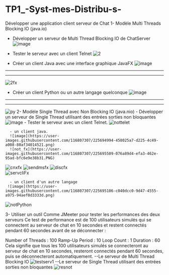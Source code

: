 # TP1_-Syst-mes-Distribu-s-
Développer une application client serveur de Chat
1-  Modèle Multi Threads Blocking IO (java.io)
  - Développer un serveur de Multi Thread Blocking IO de ChatServer
![image](https://user-images.githubusercontent.com/116807307/225692567-105ba108-64c9-40c3-a6b9-ba034c0c5cba.png)
  - Tester le serveur avec un client Telnet
  ![2](https://user-images.githubusercontent.com/116807307/225693392-93cf3887-d180-4e6c-a57a-3aa78c7e9f93.PNG)

 - Créer un client Java avec une interface graphique JavaFX
![image](https://user-images.githubusercontent.com/116807307/225693298-4b41f597-1aa4-4ccc-8bd5-66ec8fc5bd6c.png)
_______________________________________________________________________________________________________________________________________________________________________
_______________________________________________________________________________________________________________________________________________________________________
![2fx](https://user-images.githubusercontent.com/116807307/225693437-0f79d655-dc3d-4842-9b19-233ddfaadaf9.PNG)
   - Créer un client Python ou un autre langage quelconque
![image](https://user-images.githubusercontent.com/116807307/225694553-26e7d60c-5b4d-482c-b96a-8447268a32d0.png)
_______________________________________________________________________________________________________________________________________________________________________
_______________________________________________________________________________________________________________________________________________________________________
![py](https://user-images.githubusercontent.com/116807307/225693568-727e5c85-90e3-4107-80a1-e6b1f22f7352.PNG)
2-  Modèle Single Thread avec Non Blocking IO (java.nio)
      - Développer un serveur de Single Thread  utilisant des entrées sorties non bloquantes 
     ![image](https://user-images.githubusercontent.com/116807307/225694813-db8bb1ff-9a75-42ad-8e5b-f3cb646bf6d5.png) 
      - Tester le serveur avec un client Telnet.
     ![nottelet](https://user-images.githubusercontent.com/116807307/225696101-ee35b25c-447d-4078-9480-9632efa35e13.PNG)

      - un client java.
      ![image](https://user-images.githubusercontent.com/116807307/225694994-458025a7-d225-4c49-a008-80af34014521.png)
      ![not_fx](https://user-images.githubusercontent.com/116807307/225695509-076a89d4-efa3-462e-95ad-bfc6e9e38b31.PNG) 
![cnxfx](https://user-images.githubusercontent.com/116807307/225695442-211f534c-7192-4f99-8b68-3dca417baccf.PNG) 
![sendmsfx](https://user-images.githubusercontent.com/116807307/225695556-e0585445-c121-42f7-bef1-f75e71d7ab2b.PNG) 
![discfx](https://user-images.githubusercontent.com/116807307/225695293-3490d9a2-ab9d-49ef-86b5-b22e0287c550.PNG)  
![servcliFx](https://user-images.githubusercontent.com/116807307/225696281-5f2d37ee-09ab-40ba-9fdc-0483a5aadb17.PNG)

      - un client d'un autre langage
     ![image](https://user-images.githubusercontent.com/116807307/225695106-c040dcc0-9d47-4555-a975-94aef0d3333d.png) 
 ![notPython](https://user-images.githubusercontent.com/116807307/225695914-cc71f95c-6222-492b-b6d0-4e812b4b5012.PNG) 

 3- Utiliser un outil Comme JMeeter pour tester les performances des deux serveurs
  Ce test de performance est  de 100 utilisateurs simulés qui se connectent au serveur de chat en 10 secondes et restent connectés pendant 60 secondes avant de se déconnecter :

Number of Threads : 100
Ramp-Up Period : 10
Loop Count : 1
Duration : 60
Cela signifie que tous les 100 utilisateurs simulés se connecteront au serveur de chat en 10 secondes, resteront connectés pendant 60 secondes, puis se déconnecteront automatiquement.
--Le serveur de Multi Thread Blocking IO
![testserv1](https://user-images.githubusercontent.com/116807307/225696350-bc81f853-6308-45a8-a2e6-51fff4e496d3.PNG)
--Le serveur de Single Thread  utilisant des entrées sorties non bloquantes 
![resnot](https://user-images.githubusercontent.com/116807307/225696317-43347f06-3cbf-4dde-99f1-52e84ba2fb43.PNG)
